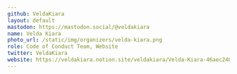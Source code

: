 ```yaml
---
github: VeldaKiara
layout: default
mastodon: https://mastodon.social/@veldakiara
name: Velda Kiara
photo_url: /static/img/organizers/velda-kiara.png
role: Code of Conduct Team, Website
twitter: VeldaKiara
website: https://veldakiara.notion.site/veldakiara/Velda-Kiara-46aec24028fd4e8dbdba003097c18b5b
---
```

